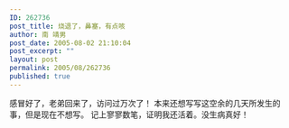 ```yaml
---
ID: 262736
post_title: 烧退了，鼻塞，有点咳
author: 南 靖男
post_date: 2005-08-02 21:10:04
post_excerpt: ""
layout: post
permalink: 2005/08/262736
published: true
---
```

感冒好了，老弟回来了，访问过万次了！
本来还想写写这空余的几天所发生的事，但是现在不想写。
记上寥寥数笔，证明我还活着。没生病真好！